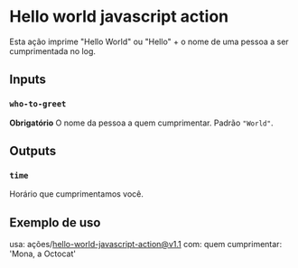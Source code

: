 # Hello world javascript action

Esta ação imprime "Hello World" ou "Hello" + o nome de uma pessoa a ser cumprimentada no log.

## Inputs

### `who-to-greet`

**Obrigatório** O nome da pessoa a quem cumprimentar. Padrão `"World"`.

## Outputs

### `time`

Horário que cumprimentamos você.

## Exemplo de uso

usa: ações/hello-world-javascript-action@v1.1
com:
  quem cumprimentar: 'Mona, a Octocat'
